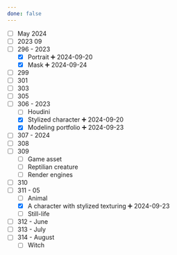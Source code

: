 ```yaml
---
done: false
---
```


- [ ] May 2024
- [ ] 2023 09
- [ ] 296 - 2023
	- [x] Portrait ➕ 2024-09-20
	- [x] Mask ➕ 2024-09-24 
- [ ] 299
- [ ] 301
- [ ] 303
- [ ] 305
- [ ] 306 - 2023
	- [ ] Houdini
	- [x] Stylized character ➕ 2024-09-20
	- [x] Modeling portfolio ➕ 2024-09-23
- [ ] 307 - 2024
- [ ] 308
- [ ] 309
	- [ ] Game asset
	- [ ] Reptilian creature
	- [ ] Render engines
- [ ] 310
- [ ] 311 - 05
	- [ ] Animal
	- [x] A character with stylized texturing ➕ 2024-09-23
	- [ ] Still-life
- [ ] 312 - June
- [ ] 313 - July
- [ ] 314 - August
	- [ ] Witch
